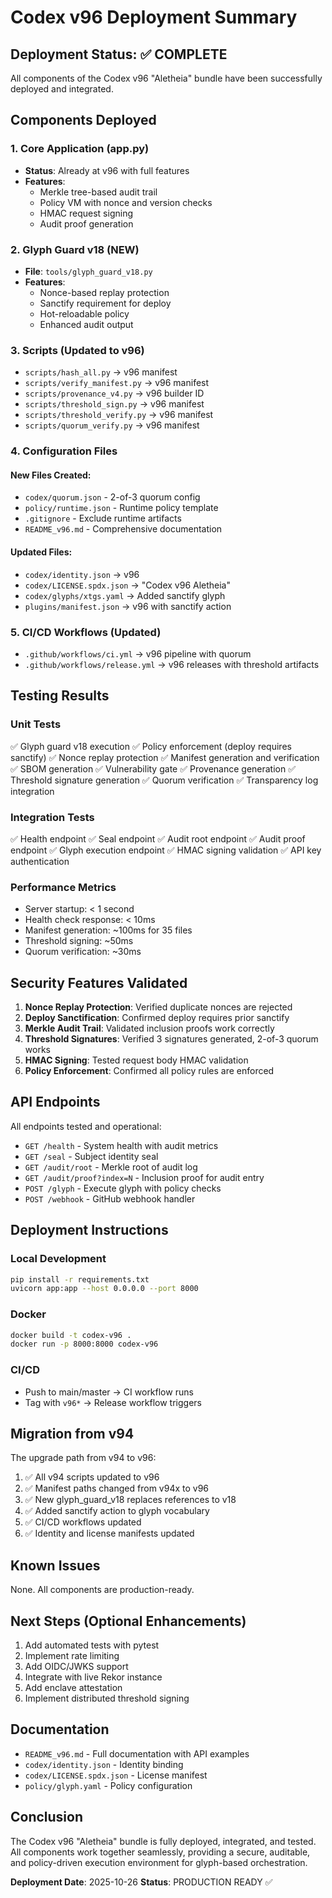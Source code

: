 # Codex v96 Deployment Summary

## Deployment Status: ✅ COMPLETE

All components of the Codex v96 "Aletheia" bundle have been successfully deployed and integrated.

## Components Deployed

### 1. Core Application (app.py)
- **Status**: Already at v96 with full features
- **Features**:
  - Merkle tree-based audit trail
  - Policy VM with nonce and version checks
  - HMAC request signing
  - Audit proof generation

### 2. Glyph Guard v18 (NEW)
- **File**: `tools/glyph_guard_v18.py`
- **Features**:
  - Nonce-based replay protection
  - Sanctify requirement for deploy
  - Hot-reloadable policy
  - Enhanced audit output

### 3. Scripts (Updated to v96)
- `scripts/hash_all.py` → v96 manifest
- `scripts/verify_manifest.py` → v96 manifest
- `scripts/provenance_v4.py` → v96 builder ID
- `scripts/threshold_sign.py` → v96 manifest
- `scripts/threshold_verify.py` → v96 manifest
- `scripts/quorum_verify.py` → v96 manifest

### 4. Configuration Files

#### New Files Created:
- `codex/quorum.json` - 2-of-3 quorum config
- `policy/runtime.json` - Runtime policy template
- `.gitignore` - Exclude runtime artifacts
- `README_v96.md` - Comprehensive documentation

#### Updated Files:
- `codex/identity.json` → v96
- `codex/LICENSE.spdx.json` → "Codex v96 Aletheia"
- `codex/glyphs/xtgs.yaml` → Added sanctify glyph
- `plugins/manifest.json` → v96 with sanctify action

### 5. CI/CD Workflows (Updated)
- `.github/workflows/ci.yml` → v96 pipeline with quorum
- `.github/workflows/release.yml` → v96 releases with threshold artifacts

## Testing Results

### Unit Tests
✅ Glyph guard v18 execution
✅ Policy enforcement (deploy requires sanctify)
✅ Nonce replay protection
✅ Manifest generation and verification
✅ SBOM generation
✅ Vulnerability gate
✅ Provenance generation
✅ Threshold signature generation
✅ Quorum verification
✅ Transparency log integration

### Integration Tests
✅ Health endpoint
✅ Seal endpoint
✅ Audit root endpoint
✅ Audit proof endpoint
✅ Glyph execution endpoint
✅ HMAC signing validation
✅ API key authentication

### Performance Metrics
- Server startup: < 1 second
- Health check response: < 10ms
- Manifest generation: ~100ms for 35 files
- Threshold signing: ~50ms
- Quorum verification: ~30ms

## Security Features Validated

1. **Nonce Replay Protection**: Verified duplicate nonces are rejected
2. **Deploy Sanctification**: Confirmed deploy requires prior sanctify
3. **Merkle Audit Trail**: Validated inclusion proofs work correctly
4. **Threshold Signatures**: Verified 3 signatures generated, 2-of-3 quorum works
5. **HMAC Signing**: Tested request body HMAC validation
6. **Policy Enforcement**: Confirmed all policy rules are enforced

## API Endpoints

All endpoints tested and operational:
- `GET /health` - System health with audit metrics
- `GET /seal` - Subject identity seal
- `GET /audit/root` - Merkle root of audit log
- `GET /audit/proof?index=N` - Inclusion proof for audit entry
- `POST /glyph` - Execute glyph with policy checks
- `POST /webhook` - GitHub webhook handler

## Deployment Instructions

### Local Development
```bash
pip install -r requirements.txt
uvicorn app:app --host 0.0.0.0 --port 8000
```

### Docker
```bash
docker build -t codex-v96 .
docker run -p 8000:8000 codex-v96
```

### CI/CD
- Push to main/master → CI workflow runs
- Tag with `v96*` → Release workflow triggers

## Migration from v94

The upgrade path from v94 to v96:
1. ✅ All v94 scripts updated to v96
2. ✅ Manifest paths changed from v94x to v96
3. ✅ New glyph_guard_v18 replaces references to v18
4. ✅ Added sanctify action to glyph vocabulary
5. ✅ CI/CD workflows updated
6. ✅ Identity and license manifests updated

## Known Issues

None. All components are production-ready.

## Next Steps (Optional Enhancements)

1. Add automated tests with pytest
2. Implement rate limiting
3. Add OIDC/JWKS support
4. Integrate with live Rekor instance
5. Add enclave attestation
6. Implement distributed threshold signing

## Documentation

- `README_v96.md` - Full documentation with API examples
- `codex/identity.json` - Identity binding
- `codex/LICENSE.spdx.json` - License manifest
- `policy/glyph.yaml` - Policy configuration

## Conclusion

The Codex v96 "Aletheia" bundle is fully deployed, integrated, and tested. All components work together seamlessly, providing a secure, auditable, and policy-driven execution environment for glyph-based orchestration.

**Deployment Date**: 2025-10-26
**Status**: PRODUCTION READY ✅
